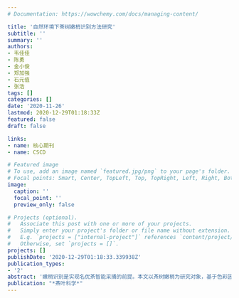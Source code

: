 ```yaml
---
# Documentation: https://wowchemy.com/docs/managing-content/

title: '自然环境下茶树嫩梢识别方法研究'
subtitle: ''
summary: ''
authors:
- 韦佳佳
- 陈勇
- 金小俊
- 郑加强
- 石元值
- 张浩
tags: []
categories: []
date: '2020-11-26'
lastmod: 2020-12-29T01:18:33Z
featured: false
draft: false

links:
- name: 核心期刊
- name: CSCD

# Featured image
# To use, add an image named `featured.jpg/png` to your page's folder.
# Focal points: Smart, Center, TopLeft, Top, TopRight, Left, Right, BottomLeft, Bottom, BottomRight.
image:
  caption: ''
  focal_point: ''
  preview_only: false

# Projects (optional).
#   Associate this post with one or more of your projects.
#   Simply enter your project's folder or file name without extension.
#   E.g. `projects = ["internal-project"]` references `content/project/deep-learning/index.md`.
#   Otherwise, set `projects = []`.
projects: []
publishDate: '2020-12-29T01:18:33.339938Z'
publication_types:
- '2'
abstract: '嫩梢识别是实现名优茶智能采捅的前提。本文以茶树嫩梢为研究对象，基于色彩因子开展了自然环境下嫩梢识别研究，提出了采用RGB空间的R-B、YIQ空间的I、Lab空间的b、HSI空间的S，以及YCrCb空间的Cb 5种色彩因子进行图像灰度化，并选择合适的方法进行图像阈值分割，最后采用中值滤波的方法消除噪声。试验结果表明，这些方法都能够在自然环境下有效地区分嫩梢和背景，为后续名优茶智能化采茶机的研究打下理论基础。'
publication: "*茶叶科学*"
---
```

